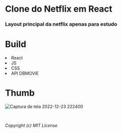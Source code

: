 # Clone do Netflix em React

### Layout principal da netflix apenas para estudo

# Build
<li>React</li>
<li>JS</li>
<li>CSS</li>
<li>API DBMOVIE</li>

# Thumb
![Captura de tela 2022-12-23 222400](https://user-images.githubusercontent.com/92183930/209417168-b4bfa033-4b61-4a54-9b4b-98860b6ca569.png)

<br/>

<i>Copyright (c) MIT License</i>
